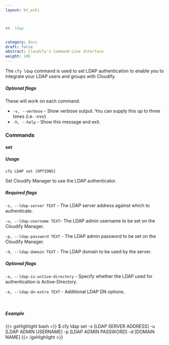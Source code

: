 ```yaml
---
layout: bt_wiki



##  ldap


category: Docs
draft: false
abstract: Cloudify's Command-Line Interface
weight: 105
---
```


The `cfy ldap` command is used to set LDAP authentication to enable you to integrate your LDAP users and groups with Cloudify.


##### Optional flags

These will work on each command:

* `-v, --verbose` - Show verbose output. You can supply this up to three times (i.e. -vvv)
* `-h, --help` - Show this message and exit.

### Commands

#### set

##### Usage 
`cfy LDAP set [OPTIONS]`

Set Cloudify Manager to use the LDAP authenticator.

##### Required flags

  `-s, --ldap-server TEXT` - The LDAP server address against which to authenticate.
                              
  `-u, --ldap-username TEXT`- The LDAP admin username to be set on the
                                  Cloudify Manager.

  `-p, --ldap-password TEXT` - The LDAP admin password to be set on the
                                  Cloudify Manager.

  `-d, --ldap-domain TEXT` - The LDAP domain to be used by the server.



##### Optional flags


 
  `-a, --ldap-is-active-directory` - Specify whether the LDAP used for authentication is Active-Directory.

  `-e, --ldap-dn-extra TEXT` - Additional LDAP DN options.
 

&nbsp;
##### Example

{{< gsHighlight  bash  >}}
$ cfy ldap set -s [LDAP SERVER ADDRESS] -u [LDAP ADMIN USERNAME] -p [LDAP ADMIN PASSWORD] -d [DOMAIN NAME]
{{< /gsHighlight >}}

